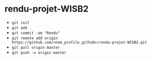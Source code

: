 # rendu-projet-WISB2

- `git init`
- `git add .`
- `git commit -am "Rendu"`
- `git remote add origin https://github.com/<nom_profile_github>/rendu-projet-WISB2.git`
- `git pull origin master`
- `git push -u origin master`
